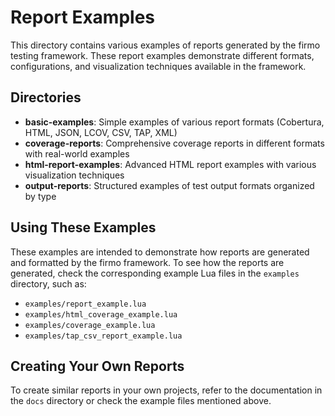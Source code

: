 # Report Examples

This directory contains various examples of reports generated by the firmo testing framework. These report examples demonstrate different formats, configurations, and visualization techniques available in the framework.

## Directories

- **basic-examples**: Simple examples of various report formats (Cobertura, HTML, JSON, LCOV, CSV, TAP, XML)
- **coverage-reports**: Comprehensive coverage reports in different formats with real-world examples
- **html-report-examples**: Advanced HTML report examples with various visualization techniques
- **output-reports**: Structured examples of test output formats organized by type

## Using These Examples

These examples are intended to demonstrate how reports are generated and formatted by the firmo framework. To see how the reports are generated, check the corresponding example Lua files in the `examples` directory, such as:

- `examples/report_example.lua`
- `examples/html_coverage_example.lua`
- `examples/coverage_example.lua`
- `examples/tap_csv_report_example.lua`

## Creating Your Own Reports

To create similar reports in your own projects, refer to the documentation in the `docs` directory or check the example files mentioned above.